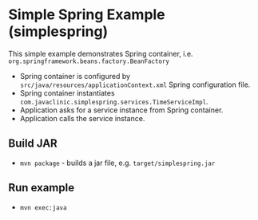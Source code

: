 # Simple Spring Example (simplespring)

This simple example demonstrates Spring container, i.e. `org.springframework.beans.factory.BeanFactory`
* Spring container is configured by `src/java/resources/applicationContext.xml` Spring configuration file.
* Spring container instantiates `com.javaclinic.simplespring.services.TimeServiceImpl`.
* Application asks for a service instance from Spring container.
* Application calls the service instance.

## Build JAR

* `mvn package` - builds a jar file, e.g. `target/simplespring.jar`

## Run example

* `mvn exec:java`
